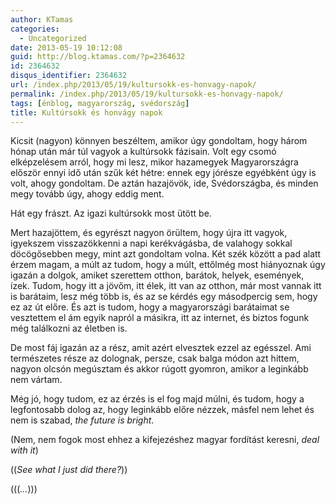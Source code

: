 ```yaml
---
author: KTamas
categories:
  - Uncategorized
date: 2013-05-19 10:12:08
guid: http://blog.ktamas.com/?p=2364632
id: 2364632
disqus_identifier: 2364632
url: /index.php/2013/05/19/kultursokk-es-honvagy-napok/
permalink: /index.php/2013/05/19/kultursokk-es-honvagy-napok/
tags: [énblog, magyarország, svédország]
title: Kultúrsokk és honvágy napok
---
```


Kicsit (nagyon) könnyen beszéltem, amikor úgy gondoltam, hogy három hónap után már túl vagyok a kultúrsokk fázisain. Volt egy csomó elképzelésem arról, hogy mi lesz, mikor hazamegyek Magyarországra először ennyi idő után szűk két hétre: ennek egy jórésze egyébként úgy is volt, ahogy gondoltam. De aztán hazajövök, ide, Svédországba, és minden megy tovább úgy, ahogy eddig ment.

Hát egy frászt. Az igazi kultúrsokk most ütött be.

Mert hazajöttem, és egyrészt nagyon örültem, hogy újra itt vagyok, igyekszem visszazökkenni a napi kerékvágásba, de valahogy sokkal döcögősebben megy, mint azt gondoltam volna. Két szék között a pad alatt érzem magam, a múlt az tudom, hogy a múlt, ettőlmég most hiányoznak úgy igazán a dolgok, amiket szerettem otthon, barátok, helyek, események, ízek. Tudom, hogy itt a jövőm, itt élek, itt van az otthon, már most vannak itt is barátaim, lesz még több is, és az se kérdés egy másodpercig sem, hogy ez az út előre. És azt is tudom, hogy a magyarországi barátaimat se vesztettem el ám egyik napról a másikra, itt az internet, és biztos fogunk még találkozni az életben is.

De most fáj igazán az a rész, amit azért elvesztek ezzel az egésszel. Ami természetes része az dolognak, persze, csak balga módon azt hittem, nagyon olcsón megúsztam és akkor rúgott gyomron, amikor a leginkább nem vártam.

Még jó, hogy tudom, ez az érzés is el fog majd múlni, és tudom, hogy a legfontosabb dolog az, hogy leginkább előre nézzek, másfel nem lehet és nem is szabad, _the future is bright_.

(Nem, nem fogok most ehhez a kifejezéshez magyar fordítást keresni, _deal with it_)

((_See what I just did there?_))

(((_&#8230;_)))

